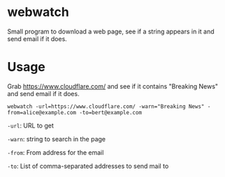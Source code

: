 # webwatch

Small program to download a web page, see if a string appears in it
and send email if it does.

# Usage

Grab https://www.cloudflare.com/ and see if it contains "Breaking
News" and send email if it does.

```webwatch -url=https://www.cloudflare.com/ -warn="Breaking News" -from=alice@example.com -to=bert@example.com```

`-url`: URL to get

`-warn`: string to search in the page

`-from`: From address for the email

`-to`: List of comma-separated addresses to send mail to
